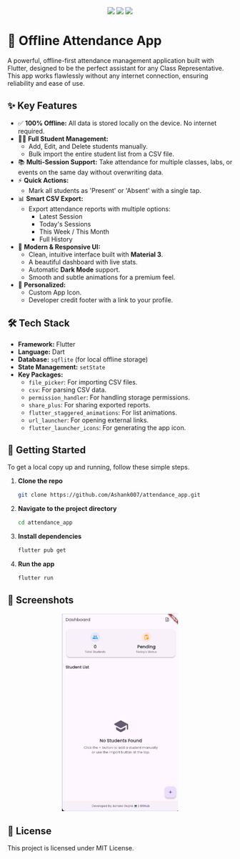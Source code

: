 <p align="center">
  <img src="https://img.shields.io/badge/Flutter-02569B?style=for-the-badge&logo=flutter&logoColor=white" />
  <img src="https://img.shields.io/badge/Dart-0175C2?style=for-the-badge&logo=dart&logoColor=white" />
  <img src="https://img.shields.io/badge/SQLite-07405E?style=for-the-badge&logo=sqlite&logoColor=white" />
</p>

# 📝 Offline Attendance App

A powerful, offline-first attendance management application built with Flutter, designed to be the perfect assistant for any Class Representative. This app works flawlessly without any internet connection, ensuring reliability and ease of use.


## ✨ Key Features

* ✅ **100% Offline:** All data is stored locally on the device. No internet required.
* 👨‍🎓 **Full Student Management:**
    * Add, Edit, and Delete students manually.
    * Bulk import the entire student list from a CSV file.
* 📚 **Multi-Session Support:** Take attendance for multiple classes, labs, or events on the same day without overwriting data.
* ⚡ **Quick Actions:**
    * Mark all students as 'Present' or 'Absent' with a single tap.
* 📊 **Smart CSV Export:**
    * Export attendance reports with multiple options:
        * Latest Session
        * Today's Sessions
        * This Week / This Month
        * Full History
* 📱 **Modern & Responsive UI:**
    * Clean, intuitive interface built with **Material 3**.
    * A beautiful dashboard with live stats.
    * Automatic **Dark Mode** support.
    * Smooth and subtle animations for a premium feel.
* 👤 **Personalized:**
    * Custom App Icon.
    * Developer credit footer with a link to your profile.


## 🛠️ Tech Stack

* **Framework:** Flutter
* **Language:** Dart
* **Database:** `sqflite` (for local offline storage)
* **State Management:** `setState`
* **Key Packages:**
    * `file_picker`: For importing CSV files.
    * `csv`: For parsing CSV data.
    * `permission_handler`: For handling storage permissions.
    * `share_plus`: For sharing exported reports.
    * `flutter_staggered_animations`: For list animations.
    * `url_launcher`: For opening external links.
    * `flutter_launcher_icons`: For generating the app icon.

## 🚀 Getting Started

To get a local copy up and running, follow these simple steps.

1.  **Clone the repo**
    ```sh
    git clone https://github.com/Ashank007/attendance_app.git
    ```
2.  **Navigate to the project directory**
    ```sh
    cd attendance_app
    ```
3.  **Install dependencies**
    ```sh
    flutter pub get
    ```
4.  **Run the app**
    ```sh
    flutter run
    ```

## 📸 Screenshots
<p align="center">
  <img src="assets/home.png" width="260" />
</p>

## 📄 License

This project is licensed under MIT License.
